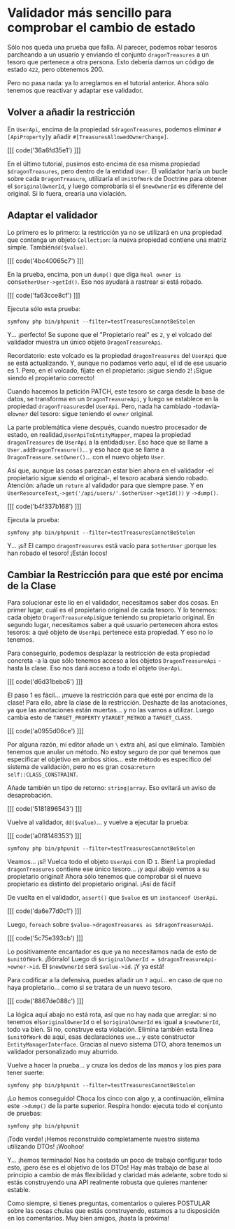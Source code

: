 # Validador más sencillo para comprobar el cambio de estado

Sólo nos queda una prueba que falla. Al parecer, podemos robar tesoros parcheando a un usuario y enviando el conjunto `dragonTreasures` a un tesoro que pertenece a otra persona. Esto debería darnos un código de estado `422`, pero obtenemos 200.

Pero no pasa nada: ya lo arreglamos en el tutorial anterior. Ahora sólo tenemos que reactivar y adaptar ese validador.

## Volver a añadir la restricción

En `UserApi`, encima de la propiedad `$dragonTreasures`, podemos eliminar `#[ApiProperty]`y añadir `#[TreasuresAllowedOwnerChange]`.

[[[ code('36a6fd35e1') ]]]

En el último tutorial, pusimos esto encima de esa misma propiedad `$dragonTreasures`, pero dentro de la entidad `User`. El validador haría un bucle sobre cada `DragonTreasure`, utilizaría el `UnitOfWork` de Doctrine para obtener el `$originalOwnerId`, y luego comprobaría si el `$newOwnerId` es diferente del original. Si lo fuera, crearía una violación.

## Adaptar el validador

Lo primero es lo primero: la restricción ya no se utilizará en una propiedad que contenga un objeto `Collection`: la nueva propiedad contiene una matriz simple. También`dd($value)`.

[[[ code('4bc40065c7') ]]]

En la prueba, encima, pon un `dump()` que diga `Real owner is` con`$otherUser->getId()`. Eso nos ayudará a rastrear si está robado.

[[[ code('fa63cce8cf') ]]]

Ejecuta sólo esta prueba:

```terminal-silent
symfony php bin/phpunit --filter=testTreasuresCannotBeStolen
```

Y... ¡perfecto! Se supone que el "Propietario real" es `2`, y el volcado del validador muestra un único objeto `DragonTreasureApi`.

Recordatorio: este volcado es la propiedad `dragonTreasures` del `UserApi` que se está actualizando. Y, aunque no podamos verlo aquí, el id de ese usuario es 1. Pero, en el volcado, fíjate en el propietario: ¡sigue siendo `2`! ¡Sigue siendo el propietario correcto!

Cuando hacemos la petición PATCH, este tesoro se carga desde la base de datos, se transforma en un `DragonTreasureApi`, y luego se establece en la propiedad `dragonTreasures`del `UserApi`. Pero, nada ha cambiado -todavía- el`owner` del tesoro: sigue teniendo el `owner` original.

La parte problemática viene después, cuando nuestro procesador de estado, en realidad,`UserApiToEntityMapper`, mapea la propiedad `dragonTreasures` de `UserApi` a la entidad`User`. Eso hace que se llame a `User.addDragonTreasure()`... y eso hace que se llame a `DragonTreasure.setOwner()`... con el nuevo objeto `User`.

Así que, aunque las cosas parezcan estar bien ahora en el validador -el propietario sigue siendo el original-, el tesoro acabará siendo robado. Atención: añade un `return` al validador para que siempre pase. Y en `UserResourceTest`,`->get('/api/users/'.$otherUser->getId())` y `->dump()`.

[[[ code('b4f337b168') ]]]

Ejecuta la prueba:

```terminal-silent
symfony php bin/phpunit --filter=testTreasuresCannotBeStolen
```

Y... ¡sí! El campo `dragonTreasures` está vacío para `$otherUser` ¡porque les han robado el tesoro! ¡Están locos!

## Cambiar la Restricción para que esté por encima de la Clase

Para solucionar este lío en el validador, necesitamos saber dos cosas. En primer lugar, cuál es el propietario original de cada tesoro. Y lo tenemos: cada objeto `DragonTreasureApi`sigue teniendo su propietario original. En segundo lugar, necesitamos saber a qué usuario pertenecen ahora estos tesoros: a qué objeto de `UserApi` pertenece esta propiedad. Y eso no lo tenemos.

Para conseguirlo, podemos desplazar la restricción de esta propiedad concreta -a la que sólo tenemos acceso a los objetos `DragonTreasureApi` - hasta la clase. Eso nos dará acceso a todo el objeto `UserApi`.

[[[ code('d6d31bebc6') ]]]

El paso 1 es fácil... ¡mueve la restricción para que esté por encima de la clase! Para ello, abre la clase de la restricción. Deshazte de las anotaciones, ya que las anotaciones están muertas... y no las vamos a utilizar. Luego cambia esto de `TARGET_PROPERTY` y`TARGET_METHOD` a `TARGET_CLASS`.

[[[ code('a0955d06ce') ]]]

Por alguna razón, mi editor añade un `\` extra ahí, así que elimínalo. También tenemos que anular un método. No estoy seguro de por qué tenemos que especificar el objetivo en ambos sitios... este método es específico del sistema de validación, pero no es gran cosa:`return self::CLASS_CONSTRAINT`.

Añade también un tipo de retorno: `string|array`. Eso evitará un aviso de desaprobación.

[[[ code('5181896543') ]]]

Vuelve al validador, `dd($value)`... y vuelve a ejecutar la prueba:

[[[ code('a0f8148353') ]]]

```terminal-silent
symfony php bin/phpunit --filter=testTreasuresCannotBeStolen
```

Veamos... ¡sí! Vuelca todo el objeto `UserApi` con ID `1`. Bien! La propiedad `dragonTreasures` contiene ese único tesoro... ¡y aquí abajo vemos a su propietario original! Ahora sólo tenemos que comprobar si el nuevo propietario es distinto del propietario original. ¡Así de fácil!

De vuelta en el validador, `assert()` que `$value` es un `instanceof UserApi`.

[[[ code('da6e77d0c1') ]]]

Luego, `foreach` sobre `$value->dragonTreasures as $dragonTreasureApi`.

[[[ code('5c75e393cb') ]]]

Lo positivamente encantador es que ya no necesitamos nada de esto de `$unitOfWork`. ¡Bórralo! Luego di `$originalOwnerId = $dragonTreasureApi->owner->id`. El `$newOwnerId` será `$value->id`. ¡Y ya está!

Para codificar a la defensiva, puedes añadir un `?` aquí... en caso de que no haya propietario... como si se tratara de un nuevo tesoro.

[[[ code('8867de088c') ]]]

La lógica aquí abajo no está rota, así que no hay nada que arreglar: si no tenemos el`$originalOwnerId` o el `$originalOwnerId` es igual a `$newOwnerId`, todo va bien. Si no, construye esta violación. Elimina también esta línea `$unitOfWork` de aquí, esas declaraciones `use`... y este constructor `EntityManagerInterface`. Gracias al nuevo sistema DTO, ahora tenemos un validador personalizado muy aburrido.

Vuelve a hacer la prueba... y cruza los dedos de las manos y los pies para tener suerte:

```terminal-silent
symfony php bin/phpunit --filter=testTreasuresCannotBeStolen
```

¡Lo hemos conseguido! Choca los cinco con algo y, a continuación, elimina este `->dump()` de la parte superior. Respira hondo: ejecuta todo el conjunto de pruebas:

```terminal
symfony php bin/phpunit
```

¡Todo verde! ¡Hemos reconstruido completamente nuestro sistema utilizando DTOs! ¡Woohoo!

Y... ¡hemos terminado! Nos ha costado un poco de trabajo configurar todo esto, ¡pero ése es el objetivo de los DTOs! Hay más trabajo de base al principio a cambio de más flexibilidad y claridad más adelante, sobre todo si estás construyendo una API realmente robusta que quieres mantener estable.

Como siempre, si tienes preguntas, comentarios o quieres POSTULAR sobre las cosas chulas que estás construyendo, estamos a tu disposición en los comentarios. Muy bien amigos, ¡hasta la próxima!
